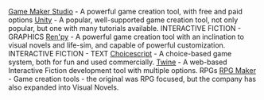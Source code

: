 [Game Maker Studio](https://www.yoyogames.com/gamemaker) - A powerful game creation tool, with free and paid options
[Unity](https://unity.com/) - A popular, well-supported game creation tool, not only popular, but one with many tutorials available.
INTERACTIVE FICTION - GRAPHICS
[Ren'py](https://www.renpy.org/) - A powerful game creation tool with an inclination to visual novels and life-sim, and capable of powerful customization.
INTERACTIVE FICTION - TEXT
[Choicescript](https://www.choiceofgames.com/make-your-own-games/choicescript-intro/) - A choice-based game system, both for fun and used commercially.
[Twine](https://twinery.org/) - A web-based Interactive Fiction development tool with multiple options.
RPGs
[RPG Maker](https://www.rpgmakerweb.com/) - Game creation tools - the original was RPG focused, but the company has also expanded into Visual Novels.